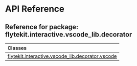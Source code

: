 # API Reference

## Reference for package: flytekit.interactive.vscode_lib.decorator

| Classes  |
| :------------- |
| [flytekit.interactive.vscode_lib.decorator.vscode](flytekit_interactive_vscode_lib_decorator_vscode) |
